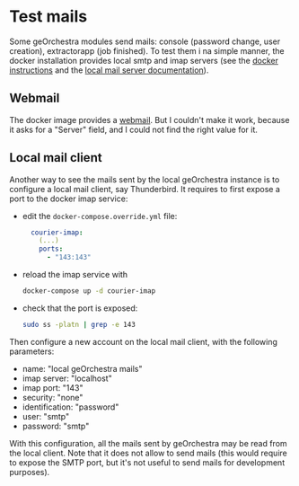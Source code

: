 # Test mails

Some geOrchestra modules send mails: console (password change, user creation), extractorapp (job finished). To test them i na simple manner, the docker installation provides local smtp and imap servers (see the [docker instructions](https://github.com/georchestra/docker/blob/master/README.md) and the [local mail server documentation](https://github.com/camptocamp/docker_smtp/blob/master/README.md)).

## Webmail

The docker image provides a [webmail](https://georchestra.mydomain.org/webmail/). But I couldn't make it work, because it asks for a "Server" field, and I could not find the right value for it.

## Local mail client

Another way to see the mails sent by the local geOrchestra instance is to configure a local mail client, say Thunderbird. It requires to first expose a port to the docker imap service:

- edit the `docker-compose.override.yml` file:

    ```yml
      courier-imap:
        (...)
        ports:
          - "143:143"
    ```
- reload the imap service with

    ```bash
    docker-compose up -d courier-imap
    ```

- check that the port is exposed:

    ```bash
    sudo ss -platn | grep -e 143
    ```

Then configure a new account on the local mail client, with the following parameters:

- name: "local geOrchestra mails"
- imap server: "localhost"
- imap port: "143"
- security: "none"
- identification: "password"
- user: "smtp"
- password: "smtp"

With this configuration, all the mails sent by geOrchestra may be read from the local client. Note that it does not allow to send mails (this would require to expose the SMTP port, but it's not useful to send mails for development purposes).
